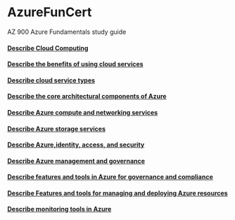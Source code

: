 # AzureFunCert
AZ 900 Azure Fundamentals study guide

#### [Describe Cloud Computing](https://github.com/MarkShinozaki/AzureFunCert/tree/Describe-Cloud-Computing)

#### [Describe the benefits of using cloud services](https://github.com/MarkShinozaki/AzureFunCert/tree/Describe-the-benefits-of-using-cloud-services)

#### [Describe cloud service types](https://github.com/MarkShinozaki/AzureFunCert/tree/Describe-Cloud-Service-Types)

#### [Describe the core architectural components of Azure](https://github.com/MarkShinozaki/AzureFunCert/tree/Describe-the-core-architectural-components-of-Azure)

#### [Describe Azure compute and networking services](https://github.com/MarkShinozaki/AzureFunCert/tree/Describe-Azure-Compute-%26-Networking-Services)

#### [Describe Azure storage services](https://github.com/MarkShinozaki/AzureFunCert/tree/Describe-Azure-Storage-Services)

#### [Describe Azure,identity, access, and security](https://github.com/MarkShinozaki/AzureFunCert/tree/Describe-Azure-Identity-Access-%26-Security)

#### [Describe Azure management and governance](https://github.com/MarkShinozaki/AzureFunCert/tree/Describe-Azure-Management-%26-Governance)

#### [Describe features and tools in Azure for governance and compliance](https://github.com/MarkShinozaki/AzureFunCert/tree/Describe-Features-%26-Tools-in-Azure-for-Governance-%26-Compliance)

#### [Describe Features and tools for managing and deploying Azure resources](https://github.com/MarkShinozaki/AzureFunCert/tree/Describe-Features-%26-Tools-for-Managing-%26-Deploying-Azure-Resources)

#### [Describe monitoring tools in Azure](https://github.com/MarkShinozaki/AzureFunCert/tree/Describe-Monitoring-Tools-in-Azure)
